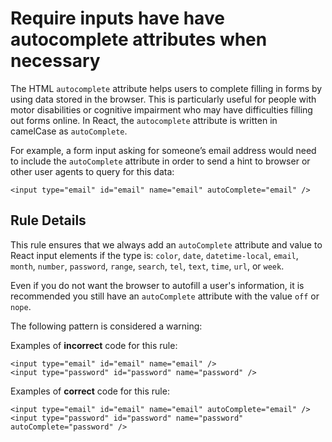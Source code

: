 # Require inputs have have autocomplete attributes when necessary

The HTML `autocomplete` attribute helps users to complete filling in forms by using data stored in the browser. This is particularly useful for people with motor disabilities or cognitive impairment who may have difficulties filling out forms online. In React, the `autocomplete` attribute is written in camelCase as `autoComplete`.

For example, a form input asking for someone’s email address would need to include the `autoComplete` attribute in order to send a hint to browser or other user agents to query for this data:

```tsx
<input type="email" id="email" name="email" autoComplete="email" />
```

## Rule Details

This rule ensures that we always add an `autoComplete` attribute and value to React input elements if the type is: `color`, `date`, `datetime-local`, `email`, `month`, `number`, `password`, `range`, `search`, `tel`, `text`, `time`, `url`, or `week`.

Even if you do not want the browser to autofill a user's information, it is recommended you still have an `autoComplete` attribute with the value `off` or `nope`.

The following pattern is considered a warning:

Examples of **incorrect** code for this rule:

```tsx
<input type="email" id="email" name="email" />
<input type="password" id="password" name="password" />
```

Examples of **correct** code for this rule:

```tsx
<input type="email" id="email" name="email" autoComplete="email" />
<input type="password" id="password" name="password" autoComplete="password" />
```
